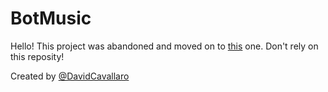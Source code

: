 # BotMusic

Hello! This project was abandoned and moved on to [this](https://github.com/DavidCavallaro/Music-Bot) one. Don't rely on this reposity!

Created by [@DavidCavallaro](https://github.com/DavidCavallaro)
